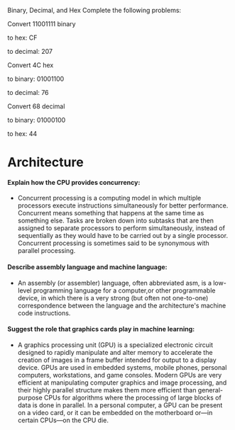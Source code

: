 Binary, Decimal, and Hex
Complete the following problems:

Convert 11001111 binary

to hex: CF

to decimal: 207

Convert 4C hex

to binary: 01001100

to decimal: 76

Convert 68 decimal

to binary: 01000100

to hex: 44

# Architecture

#### Explain how the CPU provides concurrency:
* Concurrent processing is a computing model in which multiple processors execute instructions simultaneously for better performance. Concurrent means something that happens at the same time as something else. Tasks are broken down into subtasks that are then assigned to separate processors to perform simultaneously, instead of sequentially as they would have to be carried out by a single processor. Concurrent processing is sometimes said to be synonymous with parallel processing.

#### Describe assembly language and machine language:
* An assembly (or assembler) language, often abbreviated asm, is a low-level programming language for a computer,or other programmable device, in which there is a very strong (but often not one-to-one) correspondence between the language and the architecture's machine code instructions.

#### Suggest the role that graphics cards play in machine learning:
* A graphics processing unit (GPU) is a specialized electronic circuit designed to rapidly manipulate and alter memory to accelerate the creation of images in a frame buffer intended for output to a display device. GPUs are used in embedded systems, mobile phones, personal computers, workstations, and game consoles. Modern GPUs are very efficient at manipulating computer graphics and image processing, and their highly parallel structure makes them more efficient than general-purpose CPUs for algorithms where the processing of large blocks of data is done in parallel. In a personal computer, a GPU can be present on a video card, or it can be embedded on the motherboard or—in certain CPUs—on the CPU die.